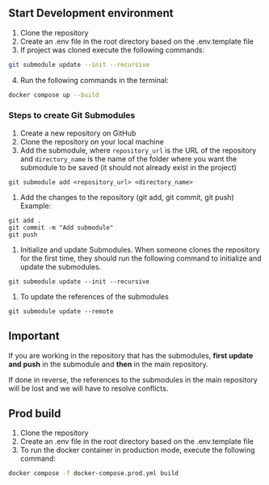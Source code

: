 

## Start Development environment

1. Clone the repository
2. Create an .env file in the root directory based on the .env.template file
3. If project was cloned execute the following commands:
```bash
git submodule update --init --recursive
``` 
4. Run the following commands in the terminal:
```bash
docker compose up --build
```

### Steps to create Git Submodules

1. Create a new repository on GitHub
2. Clone the repository on your local machine
3. Add the submodule, where `repository_url` is the URL of the repository and `directory_name` is the name of the folder where you want the submodule to be saved (it should not already exist in the project)

 
```
git submodule add <repository_url> <directory_name>
```
1. Add the changes to the repository (git add, git commit, git push)
Example:
```
git add .
git commit -m "Add submodule"
git push
```

1. Initialize and update Submodules. When someone clones the repository for the first time, they should run the following command to initialize and update the submodules.
```
git submodule update --init --recursive
```
1. To update the references of the submodules
```
git submodule update --remote
```


## Important
If you are working in the repository that has the submodules, **first update and push** in the submodule and **then** in the main repository.

If done in reverse, the references to the submodules in the main repository will be lost and we will have to resolve conflicts.


## Prod build
1. Clone the repository
2. Create an .env file in the root directory based on the .env.template file
3. To run the docker container in production mode, execute the following command:

```bash
docker compose -f docker-compose.prod.yml build
```